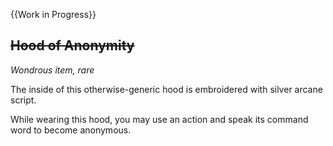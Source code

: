 {{Work in Progress}}

## ~~Hood of Anonymity~~
*Wondrous item, rare*

The inside of this otherwise-generic hood is embroidered with silver arcane script.

While wearing this hood, you may use an action and speak its command word to become anonymous. 
